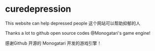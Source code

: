 # curedepression
This website can help depressed people 这个网站可以帮助抑郁的人
<p>Thanks a lot to github open source codes @Monogatari's game engine!</p> 
<p>感谢Github 开源的 Monogatari 开发的游戏引擎！</p>
